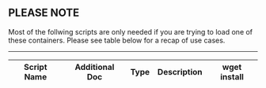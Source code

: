## PLEASE NOTE ##


Most of the follwing scripts are only needed if you are trying to load one of these containers.  Please see table below for a recap of use cases.

---

| Script Name  | Additional Doc | Type | Description | wget install |
| ------------ | -------------- | ---- | ----------- | ------------ |
